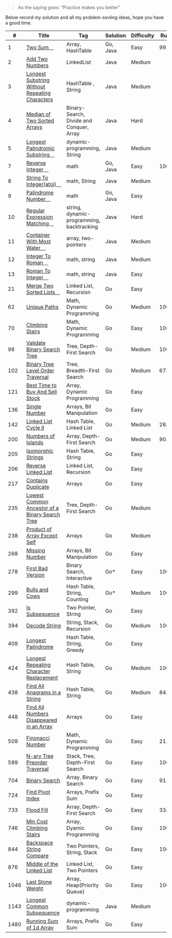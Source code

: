> As the saying goes: “Practice makes you better"

Below record my solution and all my problem-sovling ideas, hope you have a good time.

| #    | Title                                                                                                                                                                                                                        | Tag                                       | Solution | Difficulty | Runtime | Memory  |
| ---- | ---------------------------------------------------------------------------------------------------------------------------------------------------------------------------------------------------------------------------- | ----------------------------------------- | -------- | ---------- | ------- | ------- |
| 1    | [Two Sum　](1/two_sum.md)                                                                                                                                                                                                    | Array, HashTable                          | Go, Java | Easy       | 99.91%  | 5.65%   |
| 2    | [Add Two Numbers ](https://github.com/ReGYChang/LeetCode/blob/master/%5B2%5DAdd%20Two%20Numbers/AddTwoNumbers.md)                                                                                                            | LinkedList                                | Java     | Medium     |
| 3    | [Longest Substring Without Repeating Characters ](https://github.com/ReGYChang/LeetCode/blob/master/%5B3%5DLongest%C2%A0Substring%C2%A0Without%C2%A0Repeating%C2%A0Characters/LongestSubstringWithoutRepeatingCharacters.md) | HashTable , String                        | Java     | Medium     |
| 4    | [Median of Two Sorted Arrays ](https://github.com/ReGYChang/LeetCode/blob/master/%5B4%5DMedian%20of%20Two%20Sorted%20Array/MedianofTwoSortedArray.md)                                                                        | Binary-Search, Divide and Conquer, Array  | Java     | Hard       |
| 5    | [Longest Palindromic Substring　](https://github.com/ReGYChang/LeetCode/blob/master/%5B5%5DLongest%20Palindromic%20SubString/LongestPalindromicSubString.md)                                                                 | dynamic-programming, String               | Java     | Medium     |
| 7    | [Reverse Integer　](7/reverse_interger.go)                                                                                                                                                                                   | math                                      | Go, Java | Easy       | 100%    | 5.55%   |
| 8    | [String To Integer(atoi)　](https://github.com/ReGYChang/LeetCode/blob/master/%5B8%5DString%20To%20Integer%20(atoi)/StringToInteger-atoi.md)                                                                                 | math, String                              | Java     | Medium     |
| 9    | [Palindrome Number　](9/palindrome_number.md)                                                                                                                                                                                | math                                      | Go, Java | Easy       |
| 10   | [Regular Expression Matching　](./[10]Regular%20Expression%20Matching/RegularExpressionMatching.md)                                                                                                                          | string, dynamic-programming, backtracking | Java     | Hard       |
| 11   | [Container With Most Water　](./[11]Container%20With%20Most%20Water/CotainerWithMostWater.md)                                                                                                                                | array, two-pointers                       | Java     | Medium     |
| 12   | [Integer To Roman　](./[12]Integer%20To%20Roman/integerToRoman.md)                                                                                                                                                           | math, string                              | Java     | Medium     |
| 13   | [Roman To Integer　](./[13]Roman%20To%20Integer/RomanToInteger.md)                                                                                                                                                           | math, string                              | Java     | Easy       |
| 21   | [Merge Two Sorted Lists　](./21/merge_two_sorted_lists.go)                                                                                                                                                                   | Linked List, Recursion                    | Go       | Easy       |
| 62   | [Unique Paths](62/README.md)                                                                                                                                                                                                 | Math, Dynamic Programming                 | Go       | Medium     | 100.00% | 75.66%  |
| 70   | [Climbing Stairs](70/README.md)                                                                                                                                                                                              | Math, Dynamic Programming                 | Go       | Easy       | 100%    | 91.21%  |
| 98   | [Validate Binary Search Tree](./98/README.md)                                                                                                                                                                                | Tree, Depth-First Search                  | Go       | Medium     | 100%    | 85.09%  |
| 102  | [Binary Tree Level Order Traversal](./102/README.md)                                                                                                                                                                         | Tree, Breadth-First Search                | Go       | Medium     | 67.53%  | 89.92%  |
| 121  | [Best Time to Buy And Sell Stock](./121/best_time_to_buy_and_sell_stock.go)                                                                                                                                                  | Array, Dynamic Programming                | Go       | Easy       |
| 136  | [Single Number](136/single_number.go)                                                                                                                                                                                        | Arrays, Bit Manipulation                  | Go       | Easy       |
| 142  | [Linked List Cycle II](142/llinked_list_cycle_2.go)                                                                                                                                                                          | Hash Table, Linked List                   | Go       | Medium     | 28.12%  | 12.07%  |
| 200  | [Numbers of Islands](200/README.md)                                                                                                                                                                                          | Array, Depth-First Search                 | Go       | Medium     | 90.84%  | 46.68%  |
| 205  | [Isomorphic Strings](205/isomorphic_strings.go)                                                                                                                                                                              | Hash Table, String                        | Go       | Easy       |
| 206  | [Reverse Linked List](206/reverse_linked_list.go)                                                                                                                                                                            | Linked List, Recursion                    | Go       | Easy       |
| 217  | [Contains Duplicate](217/contains_duplicate.go)                                                                                                                                                                              | Arrays                                    | Go       | Easy       |
| 235  | [Lowest Common Ancestor of a Binary Search Tree](235/README.md)                                                                                                                                                              | Tree, Depth-First Search                  | Go       | Medium     |
| 238  | [Product of Array Except Self](238/product_of_array_except_self.go)                                                                                                                                                          | Arrays                                    | Go       | Medium     |
| 268  | [Missing Number](268/missing_number.go)                                                                                                                                                                                      | Arrays, Bit Manipulation                  | Go       | Easy       |
| 278  | [First Bad Version](278/README.md)                                                                                                                                                                                           | Binary Search, Interactive                | Go*      | Easy       | 100.00% | 87.98%  |
| 299  | [Bulls and Cows](299/README.md)                                                                                                                                                                                              | Hash Table, String, Counting              | Go*      | Medium     | 100.00% | 100.00% |
| 392  | [Is Subsequence](392/is_subsequence.go)                                                                                                                                                                                      | Two Pointer, String                       | Go       | Easy       |
| 394  | [Decode String](394/README.md)                                                                                                                                                                                               | String, Stack, Recursion                  | Go       | Medium     | 100%    | 93.38%  |
| 409  | [Longest Palindrome](409/longest_palindrome.go)                                                                                                                                                                              | Hash Table, String, Greedy                | Go       | Easy       |
| 424  | [Longest Repeating Character Replacement](424/README.md)                                                                                                                                                                     | Hash Table, String                        | Go       | Medium     | 100%    | 79.23%  |
| 438  | [Find All Anagrams in a String](438/README.md)                                                                                                                                                                               | Hash Table, String                        | Go       | Medium     | 84.02%  | 56.20%  |
| 448  | [Find All Numbers Disappeared in an Array](448/find_all_numbers_disappeared.go)                                                                                                                                              | Arrays                                    | Go       | Easy       |
| 509  | [Finonacci Number](509/README.md)                                                                                                                                                                                            | Math, Dynamic Programming                 | Go       | Easy       | 21.35%  | 34.38%  |
| 589  | [N-ary Tree Preorder Traversal](589/nary_tree_preorder_traversal.go)                                                                                                                                                         | Stack, Tree, Depth-First Search           | Go       | Easy       | 100%    | 79.22%  |
| 704  | [Binary Search](704/README.md)                                                                                                                                                                                               | Array, Binary Search                      | Go       | Easy       | 91.93%  | 94.44%  |
| 724  | [Find Pivot Index](724/find_pivot_index.go)                                                                                                                                                                                  | Arrays, Prefix Sum                        | Go       | Easy       |
| 733  | [Flood Fill](733/README.md)                                                                                                                                                                                                  | Array, Depth-First Search                 | Go       | Easy       | 33.70%  | 18.72%  |
| 746  | [Min Cost Climbing Stairs](746/README.md/)                                                                                                                                                                                   | Array, Dyamic Programming                 | Go       | Easy       | 100%    | 43.33%  |
| 844  | [Backspace String Compare](844/README.md/)                                                                                                                                                                                   | Two Pointers, String, Stack               | Go       | Easy       | 100%    | 100%    |
| 876  | [Middle of the Linked List](876/middle_of_the_linked_list.go)                                                                                                                                                                | Linked List, Two Pointers                 | Go       | Easy       |
| 1046 | [Last Stone Weight](1046/README.md)                                                                                                                                                                                          | Array, Heap(Priority Queue)               | Go       | Easy       | 100%    | 82.70%  |
| 1143 | [Longest Common Subsequence](https://github.com/ReGYChang/LeetCode/blob/master/%5B1143%5DLongest%20Common%20Subsequence/LongestCommonSubsequence.md)                                                                         | dynamic-programming                       | Java     | Medium     |
| 1480 | [Running Sum of 1d Array](1480/running_sum_of_1d_array.go)                                                                                                                                                                   | Arrays, Prefix Sum                        | Go       | Easy       |